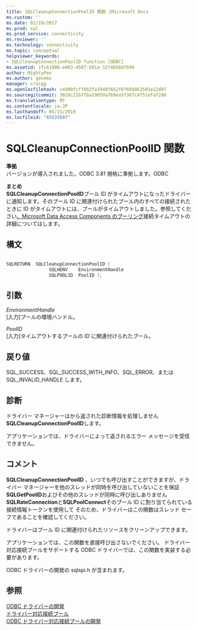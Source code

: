 ```yaml
---
title: SQLCleanupConnectionPoolID 関数 |Microsoft Docs
ms.custom: ''
ms.date: 01/19/2017
ms.prod: sql
ms.prod_service: connectivity
ms.reviewer: ''
ms.technology: connectivity
ms.topic: conceptual
helpviewer_keywords:
- SQLCleanupConnectionPoolID function [ODBC]
ms.assetid: 1fc61908-e003-4587-b91a-32f40569fb99
author: MightyPen
ms.author: genemi
manager: craigg
ms.openlocfilehash: c4d00fcff0b2fa1948f6b2f6f66b863501e12d97
ms.sourcegitcommit: 3026c22b7fba19059a769ea5f367c4f51efaf286
ms.translationtype: MT
ms.contentlocale: ja-JP
ms.lasthandoff: 06/15/2019
ms.locfileid: "65537697"
---
```

# <a name="sqlcleanupconnectionpoolid-function"></a>SQLCleanupConnectionPoolID 関数
**準拠**  
 バージョンが導入されました。ODBC 3.81 規格に準拠します。ODBC  
  
 **まとめ**  
 **SQLCleanupConnectionPoolID**プール ID がタイムアウトになったドライバーに通知します。そのプール ID に関連付けられたプール内のすべての接続されたときに ID がタイムアウトには、プールがタイムアウトしました。参照してください[、Microsoft Data Access Components のプーリング](https://msdn.microsoft.com/library/ms810829.aspx)接続タイムアウトの詳細についてはします。  
  
## <a name="syntax"></a>構文  
  
```cpp
  
SQLRETURN  SQLCleanupConnectionPoolID (  
                SQLHENV    EnvironmentHandle  
                SQLPOOLID  PoolID );  
```  
  
## <a name="arguments"></a>引数  
 *EnvironmentHandle*  
 [入力]プールの環境ハンドル。  
  
 *PoolID*  
 [入力]タイムアウトするプールの ID に関連付けられたプール。  
  
## <a name="returns"></a>戻り値  
 SQL_SUCCESS、SQL_SUCCESS_WITH_INFO、SQL_ERROR、または SQL_INVALID_HANDLE します。  
  
## <a name="diagnostics"></a>診断  
 ドライバー マネージャーはから返された診断情報を処理しません**SQLCleanupConnectionPoolID**します。  
  
 アプリケーションでは、ドライバーによって返されるエラー メッセージを受信できません。  
  
## <a name="remarks"></a>コメント  
 **SQLCleanupConnectionPoolID** 、いつでも呼び出すことができますが、ドライバー マネージャーを他のスレッドが同時を呼び出していないことを保証**SQLGetPoolID**およびその他のスレッドが同時に呼び出しありません**SQLRateConnection**と**SQLPoolConnect**そのプール ID に割り当てられている接続情報トークンを使用して そのため、ドライバーはこの関数はスレッド セーフであることを確認してください。  
  
 ドライバーはプール ID に関連付けられたリソースをクリーンアップできます。  
  
 アプリケーションでは、この関数を直接呼び出さないでください。 ドライバー対応接続プールをサポートする ODBC ドライバーでは、この関数を実装する必要があります。  
  
 ODBC ドライバーの開発の sqlspi.h が含まれます。  
  
## <a name="see-also"></a>参照  
 [ODBC ドライバーの開発](../../../odbc/reference/develop-driver/developing-an-odbc-driver.md)   
 [ドライバー対応接続プール](../../../odbc/reference/develop-app/driver-aware-connection-pooling.md)   
 [ODBC ドライバー対応接続プールの開発](../../../odbc/reference/develop-driver/developing-connection-pool-awareness-in-an-odbc-driver.md)

